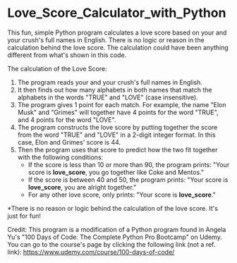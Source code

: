 # Love_Score_Calculator_with_Python
This fun, simple Python program calculates a love score based on your and your crush's full names in English. There is no logic or reason in the calculation behind the love score. The calculation could have been anything different from what's shown in this code.

The calculation of the Love Score:
1. The program reads your and your crush's full names in English.
2. It then finds out how many alphabets in both names that match the alphabets in the words "TRUE" and "LOVE" (case insensitive).
3. The program gives 1 point for each match. For example, the name "Elon Musk" and "Grimes" will together have 4 points for the word "TRUE", and 4 points for the word "LOVE".
4. The program constructs the love score by putting together the score from the word "TRUE" and "LOVE" in a 2-digit integer format. In this case, Elon and Grimes' score is 44.
5. Then the program uses that score to predict how the two fit together with the following conditions:
    - If the score is less than 10 or more than 90, the program prints: "Your score is **love_score**, you go together like Coke and Mentos."
    - If the score is between 40 and 50, the program prints: "Your score is **love_score**, you are alright together."
    - For any other love score, only prints: "Your score is **love_score**."

*There is no reason or logic behind the calculation of the love score. It's just for fun!

Credit: This program is a modification of a Python program found in Angela Yu's "100 Days of Code: The Complete Python Pro Bootcamp" on Udemy. You can go to the course's page by clicking the following link (not a ref. link): https://www.udemy.com/course/100-days-of-code/
